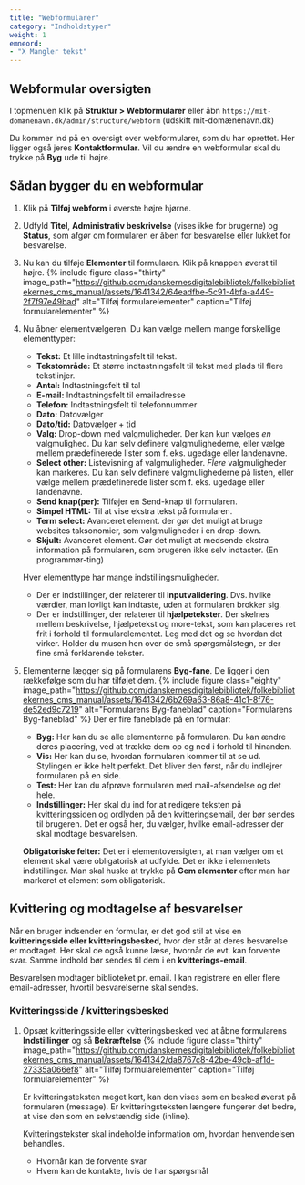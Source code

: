 ```yaml
---
title: "Webformularer"
category: "Indholdstyper"
weight: 1
emneord:
- "X Mangler tekst"
---
```


## Webformular oversigten
I topmenuen klik på **Struktur > Webformularer** eller åbn `https://mit-domænenavn.dk/admin/structure/webform` (udskift mit-domænenavn.dk)

Du kommer ind på en oversigt over webformularer, som du har oprettet. Her ligger også jeres **Kontaktformular**. 
Vil du ændre en webformular skal du trykke på **Byg** ude til højre.

## Sådan bygger du en webformular
1. Klik på **Tilføj webform** i øverste højre hjørne.
2. Udfyld **Titel**, **Administrativ beskrivelse** (vises ikke for brugerne) og **Status**, som afgør om formularen er åben for besvarelse eller lukket for besvarelse.
3. Nu kan du tilføje **Elementer** til formularen. Klik på knappen øverst til højre.
   {% include figure class="thirty" image_path="https://github.com/danskernesdigitalebibliotek/folkebibliotekernes_cms_manual/assets/1641342/64eadfbe-5c91-4bfa-a449-2f7f97e49bad" alt="Tilføj formularelementer" caption="Tilføj formularelementer" %}

4. Nu åbner elementvælgeren. Du kan vælge mellem mange forskellige elementtyper:
   - **Tekst:** Et lille indtastningsfelt til tekst.
   - **Tekstområde:** Et større indtastningsfelt til tekst med plads til flere tekstlinjer.
   - **Antal:** Indtastningsfelt til tal
   - **E-mail:** Indtastningsfelt til emailadresse
   - **Telefon:** Indtastningsfelt til telefonnummer
   - **Dato:** Datovælger
   - **Dato/tid:** Datovælger + tid
   - **Valg:** Drop-down med valgmuligheder. Der kan kun vælges *en* valgmulighed. Du kan selv definere valgmulighederne, eller vælge mellem prædefinerede lister som f. eks. ugedage eller landenavne.
   - **Select other:** Listevisning af valgmuligheder. *Flere* valgmuligheder kan markeres. Du kan selv definere valgmulighederne på listen, eller vælge mellem prædefinerede lister som f. eks. ugedage eller landenavne.
   - **Send knap(per):** Tilføjer en Send-knap til formularen.
   - **Simpel HTML:** Til at vise ekstra tekst på formularen. 
   - **Term select:** Avanceret element. der gør det muligt at bruge websites taksonomier, som valgmuligheder i en drop-down.
   - **Skjult:** Avanceret element. Gør det muligt at medsende ekstra information på formularen, som brugeren ikke selv indtaster. (En programmør-ting)
  
   Hver elementtype har mange indstillingsmuligheder.
   - Der er indstillinger, der relaterer til **inputvalidering**. Dvs. hvilke værdier, man lovligt kan indtaste, uden at formularen brokker sig.
   - Der er indstillinger, der relaterer til **hjælpetekster**. Der skelnes mellem beskrivelse, hjælpetekst og more-tekst, som kan placeres ret frit i forhold til formularelementet. 
   Leg med det og se hvordan det virker. Holder du musen hen over de små spørgsmålstegn, er der fine små forklarende tekster.

5. Elementerne lægger sig på formularens **Byg-fane**. De ligger i den rækkefølge som du har tilføjet dem.
   {% include figure class="eighty" image_path="https://github.com/danskernesdigitalebibliotek/folkebibliotekernes_cms_manual/assets/1641342/6b269a63-86a8-41c1-8f76-de52ed9c7219" alt="Formularens Byg-faneblad" caption="Formularens Byg-faneblad" %}
   Der er fire faneblade på en formular:
   - **Byg:** Her kan du se alle elementerne på formularen. Du kan ændre deres placering, ved at trække dem op og ned i forhold til hinanden.
   - **Vis:** Her kan du se, hvordan formularen kommer til at se ud. Stylingen er ikke helt perfekt. Det bliver den først, når du indlejrer formularen på en side.
   - **Test:** Her kan du afprøve formularen med mail-afsendelse og det hele.
   - **Indstillinger:** Her skal du ind for at redigere teksten på kvitteringssiden og ordlyden på den kvitteringsemail, der bør sendes til brugeren. Det er også her, du vælger, hvilke email-adresser der skal modtage besvarelsen.
     
   **Obligatoriske felter:** Det er i elementoversigten, at man vælger om et element skal være obligatorisk at udfylde. Det er ikke i elementets indstillinger. Man skal huske at trykke på **Gem elementer** efter man har markeret et element som obligatorisk.


## Kvittering og modtagelse af besvarelser
Når en bruger indsender en formular, er det god stil at vise en **kvitteringsside eller kvitteringsbesked**, hvor der står at deres besvarelse er modtaget. Her skal de også kunne læse, hvornår de evt. kan forvente svar. Samme indhold bør sendes til dem i en **kvitterings-email**. 

Besvarelsen modtager biblioteket pr. email. I kan registrere en eller flere email-adresser, hvortil besvarelserne skal sendes.

### Kvitteringsside / kvitteringsbesked
1. Opsæt kvitteringsside eller kvitteringsbesked ved at åbne formularens **Indstillinger** og så **Bekræftelse**
   {% include figure class="thirty" image_path="https://github.com/danskernesdigitalebibliotek/folkebibliotekernes_cms_manual/assets/1641342/da8767c8-42be-49cb-af1d-27335a066ef8" alt="Tilføj formularelementer" caption="Tilføj formularelementer" %}

   Er kvitteringsteksten meget kort, kan den vises som en besked øverst på formularen (message). Er kvitteringsteksten længere fungerer det bedre, at vise den som en selvstændig side (inline).
   
   Kvitteringstekster skal indeholde information om, hvordan henvendelsen behandles.
   - Hvornår kan de forvente svar
   - Hvem kan de kontakte, hvis de har spørgsmål
  




